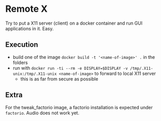 # Remote X

Try to put a X11 server (client) on a docker container and run GUI applications in it. Easy.


## Execution

* build one of the image `docker build -t '<name-of-image>' .` in the folders
* run with `docker run -ti --rm -e DISPLAY=$DISPLAY -v /tmp/.X11-unix:/tmp/.X11-unix <name-of-image>` to forward to local X11 server
    - this is as far from secure as possible

## Extra

For the tweak_factorio image, a factorio installation is expected under `factorio`.
Audio does not work yet.